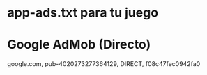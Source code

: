 # app-ads.txt para tu juego
# Google AdMob (Directo)
google.com, pub-4020273277364129, DIRECT, f08c47fec0942fa0
